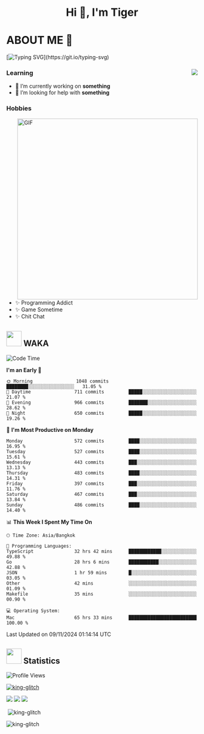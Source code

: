 <h1 align="center">Hi 👋, I'm Tiger</h1>




# ABOUT ME 💬

[![Typing SVG](https://readme-typing-svg.herokuapp.com?color=22F771&vCenter=true&lines=A+perssionate+developer+from+nowhere.)](https://git.io/typing-svg)

<div>
 <img align="right" src="https://spotify-github-profile.vercel.app/api/view?uid=12129734423&cover_image=false&theme=default&bar_color=22d016&bar_color_cover=true" />
 <h3>Learning</h3>
 
 <ul>
  <li>🔭 I’m currently working on <b>something</b></li>
  <li>🤝 I’m looking for help with <b>something</b></li>
 </ul>
 
</div>
<div>
 <h3>Hobbies</h3>
 <img align="right" height="475px"  alt="GIF" src="https://i.pinimg.com/originals/1f/b7/db/1fb7dbee557e5ed509f7517da8a84d58.gif" />
 <ul>
  <li>✨ Programming Addict</li>
  <li>✨ Game Sometime</li>
  <li>✨ Chit Chat</li>
 </ul>
 
</div>



## <img height="40" src="https://raw.githubusercontent.com/innng/innng/master/assets/kyubey.gif"/> WAKA

<!--START_SECTION:waka-->
![Code Time](http://img.shields.io/badge/Code%20Time-2%2C831%20hrs%2031%20mins-blue)

**I'm an Early 🐤** 

```text
🌞 Morning                1048 commits        ████████░░░░░░░░░░░░░░░░░   31.05 % 
🌆 Daytime                711 commits         █████░░░░░░░░░░░░░░░░░░░░   21.07 % 
🌃 Evening                966 commits         ███████░░░░░░░░░░░░░░░░░░   28.62 % 
🌙 Night                  650 commits         █████░░░░░░░░░░░░░░░░░░░░   19.26 % 
```
📅 **I'm Most Productive on Monday** 

```text
Monday                   572 commits         ████░░░░░░░░░░░░░░░░░░░░░   16.95 % 
Tuesday                  527 commits         ████░░░░░░░░░░░░░░░░░░░░░   15.61 % 
Wednesday                443 commits         ███░░░░░░░░░░░░░░░░░░░░░░   13.13 % 
Thursday                 483 commits         ████░░░░░░░░░░░░░░░░░░░░░   14.31 % 
Friday                   397 commits         ███░░░░░░░░░░░░░░░░░░░░░░   11.76 % 
Saturday                 467 commits         ███░░░░░░░░░░░░░░░░░░░░░░   13.84 % 
Sunday                   486 commits         ████░░░░░░░░░░░░░░░░░░░░░   14.40 % 
```


📊 **This Week I Spent My Time On** 

```text
🕑︎ Time Zone: Asia/Bangkok

💬 Programming Languages: 
TypeScript               32 hrs 42 mins      ████████████░░░░░░░░░░░░░   49.88 % 
Go                       28 hrs 6 mins       ███████████░░░░░░░░░░░░░░   42.88 % 
JSON                     1 hr 59 mins        █░░░░░░░░░░░░░░░░░░░░░░░░   03.05 % 
Other                    42 mins             ░░░░░░░░░░░░░░░░░░░░░░░░░   01.09 % 
Makefile                 35 mins             ░░░░░░░░░░░░░░░░░░░░░░░░░   00.90 % 

💻 Operating System: 
Mac                      65 hrs 33 mins      █████████████████████████   100.00 % 
```


 Last Updated on 09/11/2024 01:14:14 UTC
<!--END_SECTION:waka-->
## <img height="40" src="https://raw.githubusercontent.com/innng/innng/master/assets/kyubey.gif"/> Statistics
![Profile Views](https://komarev.com/ghpvc/?username=king-glitch)  

<p align="left"> 
 <a href="https://github.com/ryo-ma/github-profile-trophy">
  <img src="https://github-profile-trophy.vercel.app/?username=king-glitch&theme=dracula" alt="king-glitch" />
 </a> </p>

![](https://github-profile-summary-cards.vercel.app/api/cards/profile-details?username=king-glitch&theme=dracula)
![](https://github-profile-summary-cards.vercel.app/api/cards/stats?username=king-glitch&theme=dracula) 
![](https://github-profile-summary-cards.vercel.app/api/cards/productive-time?username=king-glitch&theme=dracula)


<p>&nbsp;<img align="center" src="https://github-readme-stats.vercel.app/api?username=king-glitch&theme=dracula" alt="king-glitch" /></p>

<p><img align="center" src="https://github-readme-streak-stats.herokuapp.com/?user=king-glitch&theme=dracula" alt="king-glitch" /></p>
